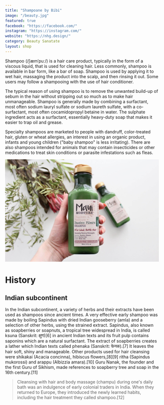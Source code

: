 ```yaml
---
title: "Shampoane by Bibi"
image: "/beauty.jpg"
featured: true
facebook: "https://facebook.com/"
instagram: "https://instagram.com/"
website: "https://nhg.design/"
category: Beauty Sanatate
layout: shop
---
```


Shampoo (/ʃæmˈpuː/) is a hair care product, typically in the form of a viscous liquid, that is used for cleaning hair. Less commonly, shampoo is available in bar form, like a bar of soap. Shampoo is used by applying it to wet hair, massaging the product into the scalp, and then rinsing it out. Some users may follow a shampooing with the use of hair conditioner.

The typical reason of using shampoo is to remove the unwanted build-up of sebum in the hair without stripping out so much as to make hair unmanageable. Shampoo is generally made by combining a surfactant, most often sodium lauryl sulfate or sodium laureth sulfate, with a co-surfactant, most often cocamidopropyl betaine in water. The sulphate ingredient acts as a surfactant, essentially heavy-duty soap that makes it easier to trap oil and grease.

Specialty shampoos are marketed to people with dandruff, color-treated hair, gluten or wheat allergies, an interest in using an organic product, infants and young children ("baby shampoo" is less irritating). There are also shampoos intended for animals that may contain insecticides or other medications to treat skin conditions or parasite infestations such as fleas.

![Shampoane](/images/shops/beauty.jpg)

# History 

## Indian subcontinent
In the Indian subcontinent, a variety of herbs and their extracts have been used as shampoos since ancient times. A very effective early shampoo was made by boiling Sapindus with dried Indian gooseberry (amla) and a selection of other herbs, using the strained extract. Sapindus, also known as soapberries or soapnuts, a tropical tree widespread in India, is called ksuna (Sanskrit: क्षुण)[6] in ancient Indian texts and its fruit pulp contains saponins which are a natural surfactant. The extract of soapberries creates a lather which Indian texts called phenaka (Sanskrit: फेनक).[7] It leaves the hair soft, shiny and manageable. Other products used for hair cleansing were shikakai (Acacia concinna), hibiscus flowers,[8][9] ritha (Sapindus mukorossi) and arappu (Albizzia amara).[10] Guru Nanak, the founder and the first Guru of Sikhism, made references to soapberry tree and soap in the 16th century.[11]

> Cleansing with hair and body massage (champu) during one's daily bath was an indulgence of early colonial traders in India. When they returned to Europe, they introduced the newly learned habits, including the hair treatment they called shampoo.[12]